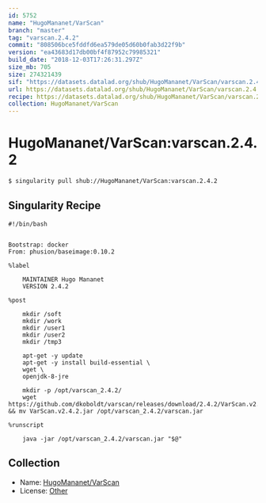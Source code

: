 ```yaml
---
id: 5752
name: "HugoMananet/VarScan"
branch: "master"
tag: "varscan.2.4.2"
commit: "808506bce5fddfd6ea579de05d60b0fab3d22f9b"
version: "ea43683d17db00bf4f87952c79985321"
build_date: "2018-12-03T17:26:31.297Z"
size_mb: 705
size: 274321439
sif: "https://datasets.datalad.org/shub/HugoMananet/VarScan/varscan.2.4.2/2018-12-03-808506bc-ea43683d/ea43683d17db00bf4f87952c79985321.simg"
url: https://datasets.datalad.org/shub/HugoMananet/VarScan/varscan.2.4.2/2018-12-03-808506bc-ea43683d/
recipe: https://datasets.datalad.org/shub/HugoMananet/VarScan/varscan.2.4.2/2018-12-03-808506bc-ea43683d/Singularity
collection: HugoMananet/VarScan
---
```


# HugoMananet/VarScan:varscan.2.4.2

```bash
$ singularity pull shub://HugoMananet/VarScan:varscan.2.4.2
```

## Singularity Recipe

```singularity
#!/bin/bash


Bootstrap: docker
From: phusion/baseimage:0.10.2

%label

	MAINTAINER Hugo Mananet
	VERSION 2.4.2

%post

	mkdir /soft
	mkdir /work
	mkdir /user1
	mkdir /user2
	mkdir /tmp3

	apt-get -y update
	apt-get -y install build-essential \
	wget \
	openjdk-8-jre 

	mkdir -p /opt/varscan_2.4.2/
	wget https://github.com/dkoboldt/varscan/releases/download/2.4.2/VarScan.v2.4.2.jar && mv VarScan.v2.4.2.jar /opt/varscan_2.4.2/varscan.jar

%runscript

	java -jar /opt/varscan_2.4.2/varscan.jar "$@"
```

## Collection

 - Name: [HugoMananet/VarScan](https://github.com/HugoMananet/VarScan)
 - License: [Other](None)

